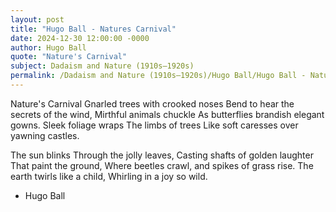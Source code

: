 ```yaml
---
layout: post
title: "Hugo Ball - Natures Carnival"
date: 2024-12-30 12:00:00 -0000
author: Hugo Ball
quote: "Nature's Carnival"
subject: Dadaism and Nature (1910s–1920s)
permalink: /Dadaism and Nature (1910s–1920s)/Hugo Ball/Hugo Ball - Natures Carnival
---
```


Nature's Carnival
Gnarled trees with crooked noses
Bend to hear the secrets of the wind,
Mirthful animals chuckle
As butterflies brandish elegant gowns.
Sleek foliage wraps
The limbs of trees
Like soft caresses over yawning castles. 

The sun blinks
Through the jolly leaves,
Casting shafts of golden laughter
That paint the ground,
Where beetles crawl, and spikes of grass rise.
The earth twirls like a child,
Whirling in a joy so wild.

- Hugo Ball
